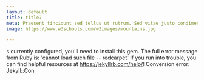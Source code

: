 ```yaml
---
layout: default
title: title7
meta: Praesent tincidunt sed tellus ut rutrum. Sed vitae justo condimentum, porta lectus vitae, ultricies congue gravida diam non fringilla.
image: https://www.w3schools.com/w3images/mountains.jpg

---
```


s currently configured, you'll need to install this gem. The full error message from Ruby is: 'cannot load such file -- redcarpet' If you run into trouble, you can find helpful resources at https://jekyllrb.com/help/! 
  Conversion error: Jekyll::Con